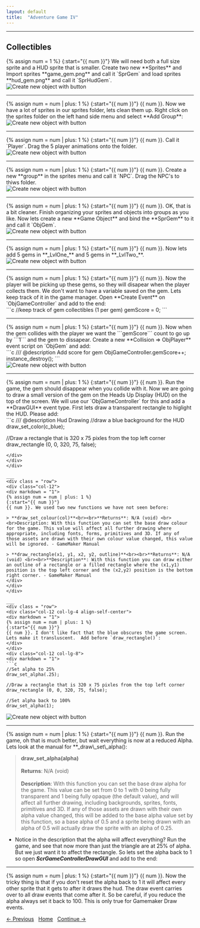 ```yaml
---
layout: default
title:  "Adventure Game IV"
---
```


___ 

## Collectibles

<div class = "row">
<div class="col-12 col-lg-4 align-self-center">
<div markdown = "1"> 
{% assign num = 1 %}
{:start="{{ num }}"} We will need both a full size sprite and a HUD sprite that is smaller.  Create two new **Sprites** and Import sprites **game_gem.png**  and call it `SprGem` and load sprites **hud_gem.png** and call it `SprHudGem`.
</div>
</div>
<div class="col-12 col-lg-8">
<img src="images/GemSprites.jpg" class="img-fluid" alt="Create new object with button">
</div>
</div>

 ___ 
<div class = "row">
<div class="col-12 col-lg-4 align-self-center">
<div markdown = "1"> 
{% assign num = num | plus: 1 %}
{:start="{{ num }}"}
{{ num }}. Now we have a lot of sprites in our sprites folder, lets clean them up.  Right click on the sprites folder on the left hand side menu and select **Add Group**:
</div>
</div>
<div class="col-12 col-lg-8">
<img src="images/CreateGroup.jpg" class="img-fluid" alt="Create new object with button">
</div>
</div>

 ___ 
<div class = "row">
<div class="col-12 col-lg-4 align-self-center">
<div markdown = "1"> 
{% assign num = num | plus: 1 %}
{:start="{{ num }}"}
{{ num }}. Call it `Player`.  Drag the 5 player animations onto the folder.
</div>
</div>
<div class="col-12 col-lg-8">
<img src="images/PlayerFolder.jpg" class="img-fluid" alt="Create new object with button">
</div>
</div>

___ 
<div class = "row">
<div class="col-12 col-lg-4 align-self-center">
<div markdown = "1"> 
{% assign num = num | plus: 1 %}
{:start="{{ num }}"}
{{ num }}. Create a new **group** in the sprites menu and call it `NPC`.  Drag the NPC's to thiws folder.
</div>
</div>
<div class="col-12 col-lg-8">
<img src="images/NpcFolder.jpg" class="img-fluid" alt="Create new object with button">
</div>
</div>

___ 
<div class = "row">
<div class="col-12 col-lg-4 align-self-center">
<div markdown = "1"> 
{% assign num = num | plus: 1 %}
{:start="{{ num }}"}
{{ num }}. OK, that is a bit cleaner.  Finish organizing your sprites and objects into groups as you like.  Now lets create a new **Game Object** and bind the **SprGem** to it and call it `ObjGem`.
</div>
</div>
<div class="col-12 col-lg-8">
<img src="images/ObjGem.jpg" class="img-fluid" alt="Create new object with button">
</div>
</div>

___ 
<div class = "row">
<div class="col-12 col-lg-4 align-self-center">
<div markdown = "1"> 
{% assign num = num | plus: 1 %}
{:start="{{ num }}"}
{{ num }}.  Now lets add 5 gems in **_LvlOne_** and 5 gems in **_LvlTwo_**.  
</div>
</div>
<div class="col-12 col-lg-8">
<img src="images/TenGems.jpg" class="img-fluid" alt="Create new object with button">
</div>
</div>

___ 
<div class = "row">
<div class="col-12 col-lg-4 align-self-center">
<div markdown = "1"> 
{% assign num = num | plus: 1 %}
{:start="{{ num }}"}
{{ num }}. Now the player will be picking up these gems, so they will disapear when the player collects them.  We don't want to have a variable saved on the gem.  Lets keep track of it in the game manager.  Open **Create Event** on `ObjGameController` and add to the end:
</div>
</div>
<div class="col-12 col-lg-8">
<div markdown = "1"> 
```c
//keep track of gem collectibles (1 per gem)
gemScore = 0;
```
</div>
</div>
</div>

___ 
<div class = "row">
<div class="col-12 col-lg-4 align-self-center">
<div markdown = "1"> 
{% assign num = num | plus: 1 %}
{:start="{{ num }}"}
{{ num }}. Now when the gem collides with the player we want the ```gemScore``` count to go up by ```1``` and the gem to dissapear.  Create a new **Collision => ObjPlayer** event script on `ObjGem` and add:
</div>
</div>
<div class="col-12 col-lg-8">
<div markdown = "1"> 
```c
/// @description Add score for gem
ObjGameController.gemScore++; 
instance_destroy();
```
</div>
</div>
</div>
<div class = "row">
<div class="col-12">
<img src="images/ScrGemPlayerCollision.jpg" class="img-fluid" alt="Create new object with button">
</div>
</div>

___ 
<div class = "row">
<div class="col-12 col-lg-4 align-self-center">
<div markdown = "1"> 
{% assign num = num | plus: 1 %}
{:start="{{ num }}"}
{{ num }}. Run the game, the gem should disappear when you collide with it.  Now we are going to draw a small version of the gem on the Heads Up Display (HUD) on the top of the screen.  We will use our `ObjGameController` for this and add a **DrawGUI** event type.  First lets draw a transparent rectangle to higlight the HUD.  Please add:
</div>
</div>
<div class="col-12 col-lg-8">
<div markdown = "1"> 
```c
/// @description Hud Drawing
//draw a blue background for the HUD
draw_set_color(c_blue);

//Draw a rectangle that is 320 x 75 pixles from the top left corner
draw_rectangle (0, 0, 320, 75, false);
```
</div>
</div>
</div>

___ 
<div class = "row">
<div class="col-12">
<div markdown = "1"> 
{% assign num = num | plus: 1 %}
{:start="{{ num }}"}
{{ num }}. We used two new functions we have not seen before:

> **draw_set_colour(col)**<br><br>**Returns**: N/A (void) <br><br>Description: With this function you can set the base draw colour for the game. This value will affect all further drawing where appropriate, including fonts, forms, primitives and 3D. If any of those assets are drawn with their own colour value changed, this value will be ignored. - GameMaker Manual

> **draw_rectangle(x1, y1, x2, y2, outline)**<br><br>**Returns**: N/A (void) <br><br>**Description**: With this function you can draw either an outline of a rectangle or a filled rectangle where the (x1,y1) position is the top left corner and the (x2,y2) position is the bottom right corner. - GameMaker Manual
</div>
</div>
</div>

___ 
<div class = "row">
<div class="col-12 col-lg-4 align-self-center">
<div markdown = "1"> 
{% assign num = num | plus: 1 %}
{:start="{{ num }}"}
{{ num }}. I don't like fact that the blue obscures the game screen.  Lets make it transluscent.  Add before `draw_rectangle()`:
</div>
</div>
<div class="col-12 col-lg-8">
<div markdown = "1"> 
```c
//Set alpha to 25%
draw_set_alpha(.25);

//Draw a rectangle that is 320 x 75 pixles from the top left corner
draw_rectangle (0, 0, 320, 75, false);

//Set alpha back to 100%
draw_set_alpha(1);
```
</div>
</div>
</div>
<div class = "row">
<div class="col-12">
<img src="images/TransparentHudBkg.jpg" class="img-fluid" alt="Create new object with button">
</div>
</div>

___ 
<div class = "row">
<div class="col-12">
<div markdown = "1"> 
{% assign num = num | plus: 1 %}
{:start="{{ num }}"}
{{ num }}. Run the game, oh that is much better, but wait everything is now at a reduced Alpha. Lets look at the manual for **_draw\_set\_alpha():  

> **draw_set_alpha(alpha)**<br><br>**Returns**: N/A (void) <br><br>**Description**: With this function you can set the base draw alpha for the game. This value can be set from 0 to 1 with 0 being fully transparent and 1 being fully opaque (the default value), and will affect all further drawing, including backgrounds, sprites, fonts, primitives and 3D. If any of those assets are drawn with their own alpha value changed, this will be added to the base alpha value set by this function, so a base alpha of 0.5 and a sprite being drawn with an alpha of 0.5 will actually draw the sprite with an alpha of 0.25. 

* Notice in the description that the alpha will affect everything?  Run the game, and see that now more than just the triangle are at 25% of alpha. But we just want it to affect the rectangle.  So lets set the alpha back to 1 so open **_ScrGameControllerDrawGUI_** and add to the end:

___ 
<div class = "row">
<div class="col-12">
<div markdown = "1"> 
{% assign num = num | plus: 1 %}
{:start="{{ num }}"}
{{ num }}. Now the tricky thing is that if you don't reset the alpha back to 1 it will affect every other sprite that it gets to after it draws the hud.  The draw event carries over to all draw events that come after it.  So be careful, if you reduce the alpha always set it back to 100.  This is only true for Gamemaker Draw events.
</div>
</div>
</div>

[<- Previous](AdventureGame_8.html)&nbsp;&nbsp;&nbsp;[Home](../../index.html)&nbsp;&nbsp;&nbsp;[Continue ->](AdventureGame_10.html)
<br />  
<br />  
<br />  
<br /> 
